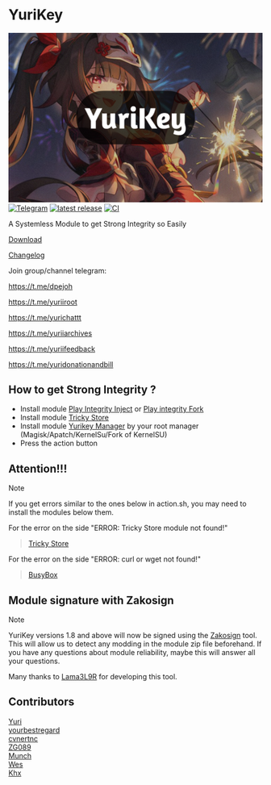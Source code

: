 # YuriKey
![Artifacts](./Module/banner.png)
[![Telegram](https://img.shields.io/badge/Follow-Telegram-blue.svg?logo=telegram)](https://t.me/yuriiroot)
[![latest release](https://img.shields.io/github/v/release/dpejoh/yurikey?label=Release&logo=github)](https://github.com/dpejoh/yurikey/releases/latest)
[![CI](https://github.com/dpejoh/yurikey/actions/workflows/build.yml/badge.svg)](https://github.com/dpejoh/yurikey/actions/workflows/build.yml)

A Systemless Module to get Strong Integrity so Easily

[Download](https://github.com/dpejoh/yurikey/releases/latest)

[Changelog](https://raw.githubusercontent.com/dpejoh/yurikey/main/changelog.md)

Join group/channel telegram:

https://t.me/dpejoh

https://t.me/yuriiroot

https://t.me/yurichattt

https://t.me/yuriiarchives

https://t.me/yuriifeedback

https://t.me/yuridonationandbill

## How to get Strong Integrity ?
- Install module [Play Integrity Inject](https://github.com/KOWX712/PlayIntegrityFix/releases/latest) or [Play integrity Fork](https://github.com/osm0sis/PlayIntegrityFork/releases/latest)
- Install module [Tricky Store](https://github.com/5ec1cff/TrickyStore/releases/latest)
- Install module [Yurikey Manager](https://github.com/dpejoh/yurikey/releases/latest) by your root manager (Magisk/Apatch/KernelSu/Fork of KernelSU)
- Press the action button

## Attention!!!
> [!NOTE]
>
> If you get errors similar to the ones below in action.sh, you may need to install the modules below them.
>

For the error on the side "ERROR: Tricky Store module not found!"
> [Tricky Store](https://github.com/5ec1cff/TrickyStore/releases/latest)

For the error on the side "ERROR: curl or wget not found!"
> [BusyBox](https://mmrl.dev/repository/grdoglgmr/busybox-ndk)

## Module signature with Zakosign
> [!NOTE]
>
> YuriKey versions 1.8 and above will now be signed using the [Zakosign](https://github.com/Lama3L9R/zakosign) tool. This will allow us to detect any modding in the module zip file beforehand.
> If you have any questions about module reliability, maybe this will answer all your questions.
>
> Many thanks to [Lama3L9R](https://github.com/Lama3L9R) for developing this tool.
>

## Contributors
[Yuri](https://github.com/Yurii0307)  
[yourbestregard](https://github.com/yourbestregard)  
[cvnertnc](https://github.com/cvnertnc)  
[ZG089](https://github.com/ZG089)  
[Munch](https://github.com/SudoNothing404)  
[Wes](https://github.com/ihatenodejs)  
[Khx](https://github.com/dpejoh)  
